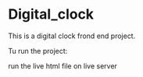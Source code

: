 # Digital_clock


This is a digital clock frond end project.


Tu run the project: 

run the live html file on live server
